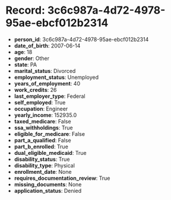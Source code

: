 # Record: 3c6c987a-4d72-4978-95ae-ebcf012b2314

- **person_id**: 3c6c987a-4d72-4978-95ae-ebcf012b2314
- **date_of_birth**: 2007-06-14
- **age**: 18
- **gender**: Other
- **state**: PA
- **marital_status**: Divorced
- **employment_status**: Unemployed
- **years_of_employment**: 40
- **work_credits**: 26
- **last_employer_type**: Federal
- **self_employed**: True
- **occupation**: Engineer
- **yearly_income**: 152935.0
- **taxed_medicare**: False
- **ssa_withholdings**: True
- **eligible_for_medicare**: False
- **part_a_qualified**: False
- **part_b_enrolled**: True
- **dual_eligible_medicaid**: True
- **disability_status**: True
- **disability_type**: Physical
- **enrollment_date**: None
- **requires_documentation_review**: True
- **missing_documents**: None
- **application_status**: Denied